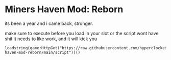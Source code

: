 # Miners Haven Mod: Reborn
its been a year and i came back, stronger.

make sure to execute before you load in your slot or the script wont have shit it needs to like work, and it will kick you

```
loadstring(game:HttpGet("https://raw.githubusercontent.com/hyperclocked333/miners-haven-mod-reborn/main/script"))()
